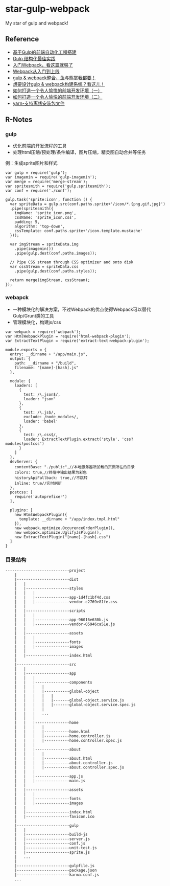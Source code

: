 # star-gulp-webpack
My star of gulp and webpack!

## Reference
- [基于Gulp的前端自动化工程搭建](http://mrzhang123.github.io/2016/09/07/gulpUse/)
- [Gulp 结构化最佳实践](http://gold.xitu.io/post/57bc5429128fe1005f99367e)
- [入门Webpack，看这篇就够了](http://www.jianshu.com/p/42e11515c10f)
- [Webpack从入门到上线](http://yincheng.site/webpack)
- [gulp & webpack整合，鱼与熊掌我都要！](http://www.jianshu.com/p/9724c47b406c)
- [想要设计gulp & webpack构建系统？看这儿！](http://www.jianshu.com/p/2cc6a22c9ecc)
- [如何打造一个令人愉悦的前端开发环境（一）](http://gold.xitu.io/post/57c659918ac24700635c0164)
- [如何打造一个令人愉悦的前端开发环境（二）](http://gold.xitu.io/post/57c940687db2a2007885b035)
- [yarn-支持离线安装包文件](https://yarnpkg.com/en/docs/install#windows-tab)

## R-Notes
### gulp
- 优化前端的开发流程的工具
- 处理html压缩/预处理/条件编译，图片压缩，精灵图自动合并等任务

例：生成sprite图片和样式
```
var gulp = require('gulp');
var imagemin = require('gulp-imagemin');
var merge = require('merge-stream');
var spritesmith = require('gulp.spritesmith');
var conf = require('./conf');

gulp.task('sprite:icon', function () {
  var spriteData = gulp.src(conf.paths.sprite+'/icon/*.{png,gif,jpg}')
  .pipe(spritesmith({
    imgName: 'sprite_icon.png',
    cssName: 'sprite_icon.css',
    padding: 5,
    algorithm: 'top-down',
    cssTemplate: conf.paths.sprite+'/icon.template.mustache'
  }));
  
  var imgStream = spriteData.img
    .pipe(imagemin())
    .pipe(gulp.dest(conf.paths.images));

  // Pipe CSS stream through CSS optimizer and onto disk
  var cssStream = spriteData.css
    .pipe(gulp.dest(conf.paths.styles));

  return merge(imgStream, cssStream);
});
```

### webapck
- 一种模块化的解决方案，不过Webpack的优点使得Webpack可以替代Gulp/Grunt类的工具
- 管理模块化，构建js/css

```
var webpack = require('webpack');
var HtmlWebpackPlugin = require('html-webpack-plugin');
var ExtractTextPlugin = require('extract-text-webpack-plugin');

module.exports = {
  entry: __dirname + "/app/main.js",
  output: {
    path: __dirname + "/build",
    filename: "[name]-[hash].js"
  },

  module: {
    loaders: [
      {
        test: /\.json$/,
        loader: "json"
      },
      {
        test: /\.js$/,
        exclude: /node_modules/,
        loader: 'babel'
      },
      {
        test: /\.css$/,
        loader: ExtractTextPlugin.extract('style', 'css?modules!postcss')
      }
    ]
  },
  devServer: {
    contentBase: "./public",//本地服务器所加载的页面所在的目录
    colors: true,//终端中输出结果为彩色
    historyApiFallback: true,//不跳转
    inline: true//实时刷新
  },
  postcss: [
    require('autoprefixer')
  ],

  plugins: [
    new HtmlWebpackPlugin({
      template: __dirname + "/app/index.tmpl.html"
    }),
    new webpack.optimize.OccurenceOrderPlugin(),
    new webpack.optimize.UglifyJsPlugin(),
    new ExtractTextPlugin("[name]-[hash].css")
  ]
}
```

### 目录结构

```
----------------------------project
    |
    |-----------------------dist
    |   |
    |   |-------------------styles
    |   |   |
    |   |   |---------------app-1d4fc1bf4d.css
    |   |   |---------------vendor-c2769e81fe.css
    |   |
    |   |-------------------scripts
    |   |   |
    |   |   |---------------app-96016e630b.js
    |   |   |---------------vendor-05946ca51e.js
    |   |
    |   |-------------------assets
    |   |   |
    |   |   |---------------fonts
    |   |   |---------------images
    |   |
    |   |-------------------index.html
    |
    |-----------------------src
    |   |
    |   |-------------------app
    |   |   |
    |   |   |---------------components
    |   |   |   |
    |   |   |   |-----------global-object
    |   |   |   |   |
    |   |   |   |   |-------global-object.service.js
    |   |   |   |   |-------global-object.service.spec.js
    |   |   |   |
    |   |   |   ...
    |   |   |
    |   |   |---------------home
    |   |   |   |
    |   |   |   |-----------home.html
    |   |   |   |-----------home.controller.js
    |   |   |   |-----------home.controller.spec.js
    |   |   |
    |   |   |---------------about
    |   |   |   |
    |   |   |   |-----------about.html
    |   |   |   |-----------about.controller.js
    |   |   |   |-----------about.controller.spec.js
    |   |   |
    |   |   |---------------app.js
    |   |   |---------------main.js
    |   |
    |   |-------------------assets
    |   |   |
    |   |   |---------------fonts
    |   |   |---------------images
    |   |
    |   |-------------------index.html
    |   |-------------------favicon.ico
    |
    |-----------------------gulp
    |   |
    |   |-------------------build-js
    |   |-------------------server.js
    |   |-------------------conf.js
    |   |-------------------unit-test.js
    |   |-------------------sprite.js
    |   ...
    |
    |-----------------------gulpfile.js
    |-----------------------package.json
    |-----------------------karma.conf.js
    ...

```